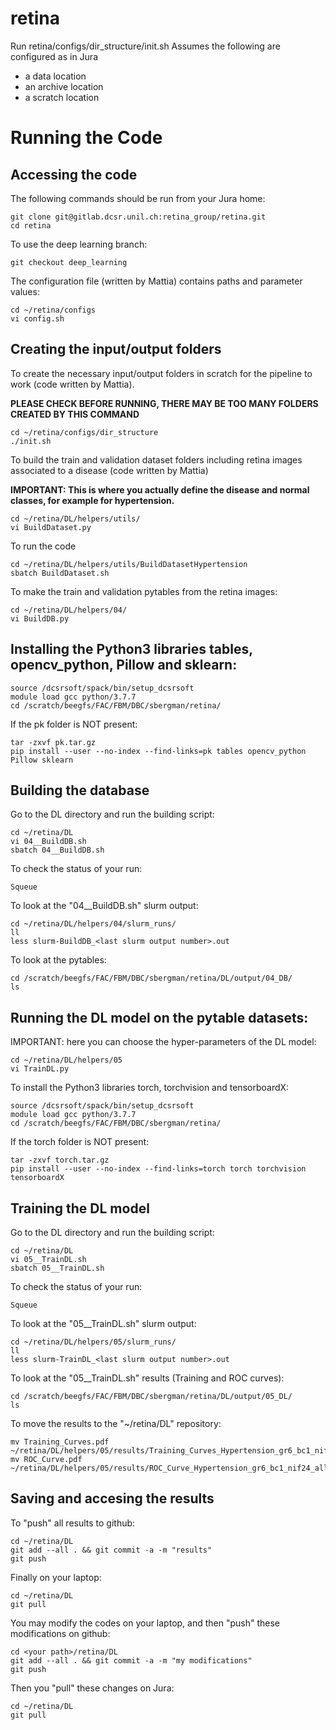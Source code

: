 # retina

Run retina/configs/dir_structure/init.sh
  Assumes the following are configured as in Jura
  - a data location
  - an archive location
  - a scratch location

# Running the Code
## Accessing the code
The following commands should be run from your Jura home:

```
git clone git@gitlab.dcsr.unil.ch:retina_group/retina.git
cd retina
```

To use the deep learning branch:
```
git checkout deep_learning
```

The configuration file (written by Mattia) contains paths and parameter values:
   
```
cd ~/retina/configs
vi config.sh
```

## Creating the input/output folders
To create the necessary input/output folders in scratch for the pipeline to work (code written by Mattia).<br>

**PLEASE CHECK BEFORE RUNNING, THERE MAY BE TOO MANY FOLDERS CREATED BY THIS COMMAND**

```
cd ~/retina/configs/dir_structure
./init.sh
```

To build the train and validation dataset folders including retina images associated to a disease (code written by Mattia)<br>

**IMPORTANT: This is where you actually define the disease and normal classes, for example for hypertension.**

```
cd ~/retina/DL/helpers/utils/ 
vi BuildDataset.py
```

To run the code

```
cd ~/retina/DL/helpers/utils/BuildDatasetHypertension 
sbatch BuildDataset.sh
```

To make the train and validation pytables from the retina images:
```
cd ~/retina/DL/helpers/04/
vi BuildDB.py
```

## Installing the Python3 libraries tables, opencv_python, Pillow and sklearn:
```
source /dcsrsoft/spack/bin/setup_dcsrsoft
module load gcc python/3.7.7
cd /scratch/beegfs/FAC/FBM/DBC/sbergman/retina/
```

If the pk folder is NOT present:
```
tar -zxvf pk.tar.gz
pip install --user --no-index --find-links=pk tables opencv_python Pillow sklearn
```

## Building the database
Go to the DL directory and run the building script:
```
cd ~/retina/DL
vi 04__BuildDB.sh
sbatch 04__BuildDB.sh
```

To check the status of your run:
```
Squeue
```

To look at the "04__BuildDB.sh" slurm output:
```
cd ~/retina/DL/helpers/04/slurm_runs/
ll
less slurm-BuildDB_<last slurm output number>.out
```

To look at the pytables:
```
cd /scratch/beegfs/FAC/FBM/DBC/sbergman/retina/DL/output/04_DB/
ls
```

## Running the DL model on the pytable datasets:
IMPORTANT: here you can choose the hyper-parameters of the DL model:
```
cd ~/retina/DL/helpers/05
vi TrainDL.py
```

To install the Python3 libraries torch, torchvision and tensorboardX:
```
source /dcsrsoft/spack/bin/setup_dcsrsoft
module load gcc python/3.7.7
cd /scratch/beegfs/FAC/FBM/DBC/sbergman/retina/
```

If the torch folder is NOT present:
```
tar -zxvf torch.tar.gz
pip install --user --no-index --find-links=torch torch torchvision tensorboardX
```
## Training the DL model
Go to the DL directory and run the building script:
```
cd ~/retina/DL
vi 05__TrainDL.sh
sbatch 05__TrainDL.sh
```
To check the status of your run:
```
Squeue
```

To look at the "05__TrainDL.sh" slurm output:
```
cd ~/retina/DL/helpers/05/slurm_runs/
ll
less slurm-TrainDL_<last slurm output number>.out
```

To look at the "05__TrainDL.sh" results (Training and ROC curves):
```
cd /scratch/beegfs/FAC/FBM/DBC/sbergman/retina/DL/output/05_DL/
ls
```

To move the results to the "~/retina/DL" repository:
```
mv Training_Curves.pdf ~/retina/DL/helpers/05/results/Training_Curves_Hypertension_gr6_bc1_nif24_all_validation.pdf
mv ROC_Curve.pdf ~/retina/DL/helpers/05/results/ROC_Curve_Hypertension_gr6_bc1_nif24_all_validation.pdf
```
## Saving and accesing the results
To "push" all results to github:
```
cd ~/retina/DL
git add --all . && git commit -a -m "results"
git push
```

Finally on your laptop:
```
cd ~/retina/DL
git pull
```

You may modify the codes on your laptop, and then "push" these modifications on github:
```
cd <your path>/retina/DL
git add --all . && git commit -a -m "my modifications"
git push
```
Then you "pull" these changes on Jura:
```
cd ~/retina/DL
git pull
```